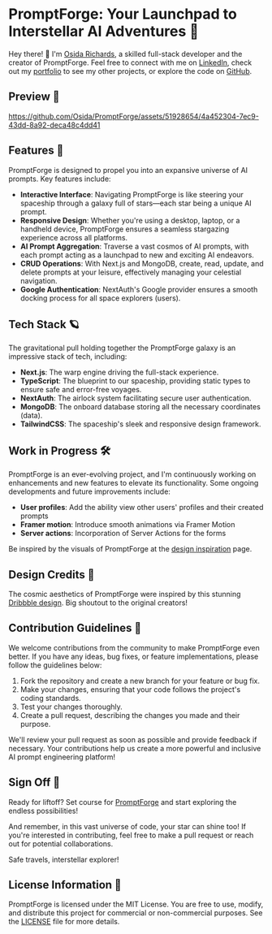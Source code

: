 # PromptForge: Your Launchpad to Interstellar AI Adventures 🚀

Hey there! 👋 I'm [Osida Richards](https://www.linkedin.com/in/osida-richards), a skilled full-stack developer and the creator of PromptForge. Feel free to connect with me on [LinkedIn](https://www.linkedin.com/in/osida-richards-780524243/), check out my [portfolio](https://osida-richards-portfolio.vercel.app/) to see my other projects, or explore the code on [GitHub](https://github.com/Osida/PromptForge).

## Preview 👀
https://github.com/Osida/PromptForge/assets/51928654/4a452304-7ec9-43dd-8a92-deca48c4dd41


## Features 🌌

PromptForge is designed to propel you into an expansive universe of AI prompts. Key features include:

- **Interactive Interface**: Navigating PromptForge is like steering your spaceship through a galaxy full of stars—each star being a unique AI prompt.
- **Responsive Design**: Whether you're using a desktop, laptop, or a handheld device, PromptForge ensures a seamless stargazing experience across all platforms.
- **AI Prompt Aggregation**: Traverse a vast cosmos of AI prompts, with each prompt acting as a launchpad to new and exciting AI endeavors.
- **CRUD Operations**: With Next.js and MongoDB, create, read, update, and delete prompts at your leisure, effectively managing your celestial navigation.
- **Google Authentication**: NextAuth's Google provider ensures a smooth docking process for all space explorers (users).

## Tech Stack 🪐

The gravitational pull holding together the PromptForge galaxy is an impressive stack of tech, including:

- **Next.js**: The warp engine driving the full-stack experience.
- **TypeScript**: The blueprint to our spaceship, providing static types to ensure safe and error-free voyages.
- **NextAuth**: The airlock system facilitating secure user authentication.
- **MongoDB**: The onboard database storing all the necessary coordinates (data).
- **TailwindCSS**: The spaceship's sleek and responsive design framework.

## Work in Progress 🛠️

PromptForge is an ever-evolving project, and I'm continuously working on enhancements and new features to elevate its functionality. Some ongoing developments and future improvements include:

- **User profiles**: Add the ability view other users' profiles and their created prompts
- **Framer motion**: Introduce smooth animations via Framer Motion
- **Server actions**: Incorporation of Server Actions for the forms

Be inspired by the visuals of PromptForge at the [design inspiration](https://dribbble.com/shots/21468735-Brainwave-Landing-UI-Kit-Pricing-Page) page.

## Design Credits 🎨

The cosmic aesthetics of PromptForge were inspired by this stunning [Dribbble design](https://dribbble.com/shots/21468735-Brainwave-Landing-UI-Kit-Pricing-Page). Big shoutout to the original creators!

## Contribution Guidelines 🤝

We welcome contributions from the community to make PromptForge even better. If you have any ideas, bug fixes, or feature implementations, please follow the guidelines below:

1. Fork the repository and create a new branch for your feature or bug fix.
2. Make your changes, ensuring that your code follows the project's coding standards.
3. Test your changes thoroughly.
4. Create a pull request, describing the changes you made and their purpose.

We'll review your pull request as soon as possible and provide feedback if necessary. Your contributions help us create a more powerful and inclusive AI prompt engineering platform!

## Sign Off 🚀

Ready for liftoff? Set course for [PromptForge](https://github.com/Osida/PromptForge) and start exploring the endless possibilities!

And remember, in this vast universe of code, your star can shine too! If you're interested in contributing, feel free to make a pull request or reach out for potential collaborations.

Safe travels, interstellar explorer!

## License Information 📝

PromptForge is licensed under the MIT License. You are free to use, modify, and distribute this project for commercial or non-commercial purposes. See the [LICENSE](https://github.com/Osida/PromptForge/blob/main/LICENSE) file for more details.
